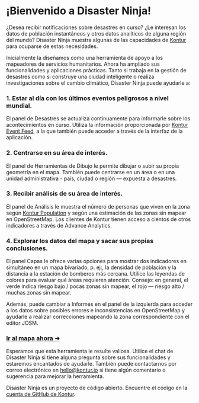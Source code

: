 # ¡Bienvenido a Disaster Ninja!

¿Desea recibir notificaciones sobre desastres en curso? ¿Le interesan los datos de población instantáneos y otros datos analíticos de alguna región del mundo? Disaster Ninja muestra algunas de las capacidades de [Kontur](https://www.kontur.io/) para ocuparse de estas necesidades.

Inicialmente la diseñamos como una herramienta de apoyo a los mapeadores de servicios humanitarios. Ahora ha ampliado sus funcionalidades y aplicaciones prácticas. Tanto si trabaja en la gestión de desastres como si construye una ciudad inteligente o realiza investigaciones sobre el cambio climático, Disaster Ninja puede ayudarle a:

### 1. Estar al día con los últimos eventos peligrosos a nivel mundial.

El panel de Desastres se actualiza continuamente para informarle sobre los acontecimientos en curso. Utiliza la información proporcionada por [Kontur Event Feed](https://www.kontur.io/portfolio/event-feed/), a la que también puede acceder a través de la interfaz de la aplicación.

### 2. Centrarse en su área de interés.

El panel de Herramientas de Dibujo le permite dibujar o subir su propia geometría en el mapa. También puede centrarse en un área o en una unidad administrativa - país, ciudad o región — expuesta a desastres.

### 3. Recibir análisis de su área de interés.

El panel de Análisis le muestra el número de personas que viven en la zona según [Kontur Population](https://data.humdata.org/dataset/kontur-population-dataset) y según una estimación de las zonas sin mapear en OpenStreetMap. Los clientes de Kontur tienen acceso a cientos de otros indicadores a través de Advance Analytics.

### 4. Explorar los datos del mapa y sacar sus propias conclusiones.

El panel Capas le ofrece varias opciones para mostrar dos indicadores en simultáneo en un mapa bivariado, p. ej:, la densidad de población y la distancia a la estación de bomberos más cercana. Utilice las leyendas de colores para evaluar qué áreas requieren atención.
Consejo: en general, el verde indica riesgo bajo / pocas zonas sin mapear, el rojo — riesgo alto / muchas zonas sin mapear.

Además, puede cambiar a Informes en el panel de la izquierda para acceder a los datos sobre posibles errores e inconsistencias en OpenStreetMap y ayudarle a realizar correcciones mapeando la zona correspondiente con el editor JOSM.

### [Ir al mapa ahora ➜](/ "map")

Esperamos que esta herramienta le resulte valiosa. Utilice el chat de Disaster Ninja si tiene alguna pregunta sobre sus funcionalidades y estaremos encantados de ayudarle. También puede contactarnos por correo electrónico en [hello@kontur.io](mailto:hello@kontur.io) si tiene algún comentario o sugerencia para mejorar la herramienta.

Disaster Ninja es un proyecto de código abierto. Encuentre el código en la [cuenta de GitHub de Kontur](https://github.com/konturio).
